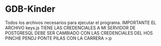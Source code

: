 # GDB-Kinder
Todos los archivos necesarios para ejecutar el programa. IMPORTANTE EL ARCHIVO keys.js TIENE LAS CREDENCIALES A MI SERVIDOR DE POSTGRESQL DEBE SER CAMBIADO CON LAS CREDENCIALES DEL HOS
PINCHE PENDJ PONTE PILAS CON LA CARRERA >:p
